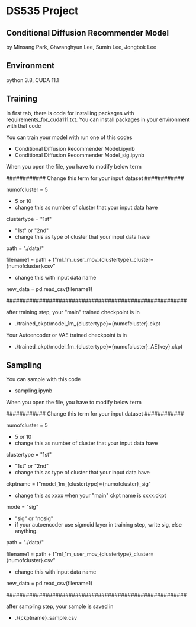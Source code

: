 # DS535 Project
## Conditional Diffusion Recommender Model
by Minsang Park, Ghwanghyun Lee, Sumin Lee, Jongbok Lee

## Environment
python 3.8, CUDA 11.1

## Training
In first tab, there is code for installing packages with requirements_for_cuda111.txt. 
You can install packages in your environment with that code

You can train your model with run one of this codes

  * Conditional Diffusion Recommender Model.ipynb
  * Conditional Diffusion Recommender Model_sig.ipynb

When you open the file, you have to modify below term

############ Change this term for your input dataset ############

numofcluster = 5               
* 5 or 10
* change this as number of cluster that your input data have


clustertype = "1st"            
* "1st" or "2nd"
* change this as type of cluster that your input data have

path = "./data/"

filename1 = path + f"ml_1m_user_mov_{clustertype}_cluster={numofcluster}.csv" 
* change this with input data name

new_data = pd.read_csv(filename1)

#######################################################

after training step, your "main" trained checkpoint is in 
* ./trained_ckpt/model_1m_{clustertype}={numofcluster}.ckpt

Your Autoencoder or VAE trained checkpoint is in 
* ./trained_ckpt/model_1m_{clustertype}={numofcluster}_AE{key}.ckpt

## Sampling
You can sample with this code

  * sampling.ipynb

When you open the file, you have to modify below term

############ Change this term for your input dataset ############

numofcluster = 5               
* 5 or 10
* change this as number of cluster that your input data have

clustertype = "1st"
* "1st" or "2nd"
* change this as type of cluster that your input data have

ckptname = f"model_1m_{clustertype}={numofcluster}_sig"  
* change this as xxxx when your "main" ckpt name is xxxx.ckpt

mode = "sig"
* "sig" or "nosig"
* if your autoencoder use sigmoid layer in training step, write sig, else anything.

path = "./data/"

filename1 = path + f"ml_1m_user_mov_{clustertype}_cluster={numofcluster}.csv" 
* change this with input data name

new_data = pd.read_csv(filename1)

#######################################################

after sampling step, your sample is saved in 
* ./{ckptname}_sample.csv
